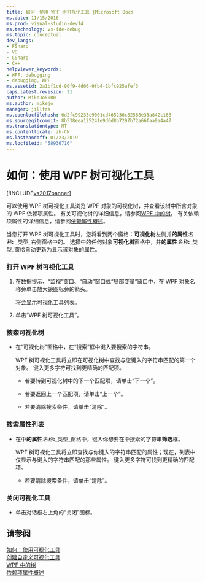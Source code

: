 ```yaml
---
title: 如何：使用 WPF 树可视化工具 |Microsoft Docs
ms.date: 11/15/2016
ms.prod: visual-studio-dev14
ms.technology: vs-ide-debug
ms.topic: conceptual
dev_langs:
- FSharp
- VB
- CSharp
- C++
helpviewer_keywords:
- WPF, debugging
- debugging, WPF
ms.assetid: 2a1bf1cd-90f9-4d06-9fb4-1bfc925afef3
caps.latest.revision: 21
author: MikeJo5000
ms.author: mikejo
manager: jillfra
ms.openlocfilehash: 6d2fc99235c9001cd465236c82588e33a842c168
ms.sourcegitcommit: 8b538eea125241e9d6d8b7297b72a66faa9a4a47
ms.translationtype: MT
ms.contentlocale: zh-CN
ms.lasthandoff: 01/23/2019
ms.locfileid: "58936716"
---
```

# <a name="how-to-use-the-wpf-tree-visualizer"></a>如何：使用 WPF 树可视化工具
[!INCLUDE[vs2017banner](../includes/vs2017banner.md)]

可以使用 WPF 树可视化工具浏览 WPF 对象的可视化树，并查看该树中所含对象的 WPF 依赖项属性。 有关可视化树的详细信息，请参阅[WPF 中的树](http://msdn.microsoft.com/library/e83f25e5-d66b-4fc7-92d2-50130c9a6649)。 有关依赖项属性的详细信息，请参阅[依赖属性概述](http://msdn.microsoft.com/library/d119d00c-3afb-48d6-87a0-c4da4f83dee5)。  
  
 当您打开 WPF 树可视化工具时，您将看到两个窗格：**可视化树**左侧并**的属性**_名称_**:** _类型_右侧窗格中的。 选择中的任何对象**可视化树**窗格中，并**的属性**_名称_**:**_类型_窗格自动更新为显示该对象的属性。  
  
### <a name="to-open-the-wpf-tree-visualizer"></a>打开 WPF 树可视化工具  
  
1.  在数据提示、“监视”窗口、“自动”窗口或“局部变量”窗口中，在 WPF 对象名称旁单击放大镜图标旁的箭头。  
  
     将会显示可视化工具列表。  
  
2.  单击“WPF 树可视化工具”。  
  
### <a name="to-search-the-visual-tree"></a>搜索可视化树  
  
-   在“可视化树”窗格中，在“搜索”框中键入要搜索的字符串。  
  
     WPF 树可视化工具将立即在可视化树中查找与您键入的字符串匹配的第一个对象。 键入更多字符可找到更精确的匹配项。  
  
    -   若要转到可视化树中的下一个匹配项，请单击“下一个”。  
  
    -   若要返回上一个匹配项，请单击“上一个”。  
  
    -   若要清除搜索条件，请单击“清除”。  
  
### <a name="to-search-the-properties-list"></a>搜索属性列表  
  
-   在中**的属性**_名称_**:**_类型_窗格中，键入你想要在中搜索的字符串**筛选**框。  
  
     WPF 树可视化工具将立即查找与你键入的字符串匹配的属性；现在，列表中仅显示与键入的字符串匹配的那些属性。 键入更多字符可找到更精确的匹配项。  
  
    -   若要清除搜索条件，请单击“清除”。  
  
### <a name="to-close-the-visualizer"></a>关闭可视化工具  
  
-   单击对话框右上角的“关闭”图标。  
  
## <a name="see-also"></a>请参阅  
 [如何：使用可视化工具](../misc/how-to-use-a-visualizer.md)   
 [创建自定义可视化工具](../debugger/create-custom-visualizers-of-data.md)   
 [WPF 中的树](http://msdn.microsoft.com/library/e83f25e5-d66b-4fc7-92d2-50130c9a6649)   
 [依赖项属性概述](http://msdn.microsoft.com/library/d119d00c-3afb-48d6-87a0-c4da4f83dee5)
